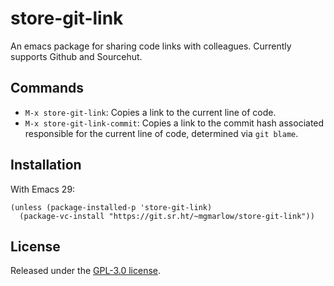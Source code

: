 # store-git-link

An emacs package for sharing code links with colleagues. Currently supports Github and Sourcehut.

## Commands

- `M-x store-git-link`: Copies a link to the current line of code.
- `M-x store-git-link-commit`: Copies a link to the commit hash associated responsible for the current line of code, determined via `git blame`.

## Installation

With Emacs 29:

```elisp
(unless (package-installed-p 'store-git-link)
  (package-vc-install "https://git.sr.ht/~mgmarlow/store-git-link"))
```

## License

Released under the [GPL-3.0 license](./LICENSE).
